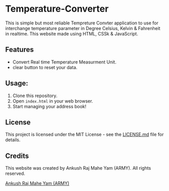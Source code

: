 # Temperature-Converter

This is simple but most reliable Tempreture Convter application to use for interchange temperature parameter in Degree Celsius, Kelvin & Fahrenheit in realtime. This website made using HTML, CSSk & JavaScript.

## Features
- Convert Real time Temperature Measurment Unit.
- clear button to reset your data.

## Usage:
1. Clone this repository.
2. Open `index.html` in your web browser.
3. Start managing your address book!

## License
This project is licensed under the MIT License - see the [LICENSE.md](https://github.com/AnkushRajMaheYam/Temperature-Converter/blob/main/LICENSE.md) file for details.

## Credits
This website was created by Ankush Raj Mahe Yam (ARMY). All rights reserved.

[Ankush Raj Mahe Yam (ARMY)](https://github.com/AnkushRajMaheYam)
